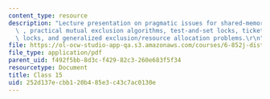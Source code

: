 ```yaml
---
content_type: resource
description: "Lecture presentation on pragmatic issues for shared-memory multiprocessors\
  \ , practical mutual exclusion algorithms, test-and-set locks, ticket locks, queue\
  \ locks, and generalized exclusion/resource allocation problems.\r\n"
file: https://ol-ocw-studio-app-qa.s3.amazonaws.com/courses/6-852j-distributed-algorithms-fall-2009/252d137ecbb120b485e3c43c7ac0130e_MIT6_852JF09_lec15.pdf
file_type: application/pdf
parent_uid: f492f5bb-8d3c-f429-82c3-260e683f5f34
resourcetype: Document
title: Class 15
uid: 252d137e-cbb1-20b4-85e3-c43c7ac0130e
---
```


